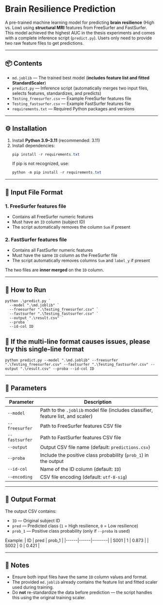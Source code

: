 # Brain Resilience Prediction

A pre-trained machine learning model for predicting **brain resilience** (High vs. Low) using **structural MRI** features from FreeSurfer and FastSurfer.  
This model achieved the highest AUC in the thesis experiments and comes with a complete inference script (`predict.py`). Users only need to provide two raw feature files to get predictions.

---

## 📦 Contents
- `md.joblib` — The trained best model (**includes feature list and fitted StandardScaler**)
- `predict.py` — Inference script (automatically merges two input files, selects features, standardizes, and predicts)
- `Testing_freesurfer.csv` — Example FreeSurfer features file
- `Testing_fastsurfer.csv` — Example FastSurfer features file
- `requirements.txt` — Required Python packages and versions

---

## ⚙️ Installation
1. Install **Python 3.9–3.11** (recommended: 3.11)
2. Install dependencies:
   ```powershell
   pip install -r requirements.txt
   ```
   If pip is not recognized, use:
   ```powershell
   python -m pip install -r requirements.txt
   ```
---

## 📂 Input File Format

### 1. FreeSurfer features file 
- Contains all FreeSurfer numeric features
- Must have an `ID` column (subject ID)
- The script automatically removes the column `Sum` if present

### 2. FastSurfer features file 
- Contains all FastSurfer numeric features
- Must have the same `ID` column as the FreeSurfer file
- The script automatically removes columns `Sum` and `label_y` if present

The two files are **inner merged** on the `ID` column.

---

## 🚀 How to Run 

```
python .\predict.py `
  --model ".\md.joblib" `
  --freesurfer ".\Testing_freesurfer.csv" `
  --fastsurfer ".\Testing_fastsurfer.csv" `
  --output ".\result.csv" `
  --proba `
  --id-col ID
```

## 🚀 If the multi-line format causes issues, please try this single-line format

```
python predict.py --model ".\md.joblib" --freesurfer ".\Testing_freesurfer.csv" --fastsurfer ".\Testing_fastsurfer.csv" --output ".\result.csv" --proba --id-col ID
```

---

## 🔧 Parameters
| Parameter | Description |
|-----------|-------------|
| `--model` | Path to the `.joblib` model file (includes classifier, feature list, and scaler) |
| `--freesurfer` | Path to FreeSurfer features CSV file |
| `--fastsurfer` | Path to FastSurfer features CSV file |
| `--output` | Output CSV file name (default: `predictions.csv`) |
| `--proba` | Include the positive class probability (`prob_1`) in the output |
| `--id-col` | Name of the ID column (default: `ID`) |
| `--encoding` | CSV file encoding (default: `utf-8-sig`) |

---

## 📄 Output Format
The output CSV contains:
- `ID` — Original subject ID
- `pred` — Predicted class (`1` = High resilience, `0` = Low resilience)
- `prob_1` — Positive class probability (only if `--proba` is used)

Example:
| ID   | pred | prob_1 |
|------|------|--------|
| S001 | 1    | 0.873  |
| S002 | 0    | 0.421  |

---

## 📌 Notes
- Ensure both input files have the same `ID` column values and format.
- The provided `md.joblib` already contains the feature list and fitted scaler used during training.
- Do **not** re-standardize the data before prediction — the script handles this using the original training scaler.
